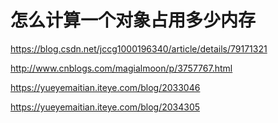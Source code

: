 # 怎么计算一个对象占用多少内存

https://blog.csdn.net/jccg1000196340/article/details/79171321

http://www.cnblogs.com/magialmoon/p/3757767.html

https://yueyemaitian.iteye.com/blog/2033046

https://yueyemaitian.iteye.com/blog/2034305
